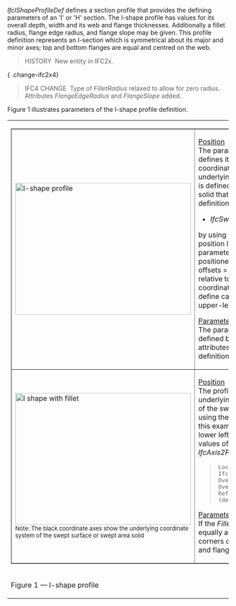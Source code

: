 _IfcIShapeProfileDef_ defines a section profile that provides the defining parameters of an 'I' or 'H' section. The I-shape profile has values for its overall depth, width and its web and flange thicknesses. Additionally a fillet radius, flange edge radius, and flange slope may be given. This profile definition represents an I-section which is symmetrical about its major and minor axes; top and bottom flanges are equal and centred on the web.

> HISTORY&nbsp; New entity in IFC2x.

{ .change-ifc2x4}
> IFC4 CHANGE&nbsp; Type of _FilletRadius_ relaxed to allow for zero radius. Attributes _FlangeEdgeRadius_ and _FlangeSlope_ added.

Figure 1 illustrates parameters of the I-shape profile definition.

<table>
<tr><td>
<table border="1" cellpadding="2" cellspacing="2" frame="border" width="100%">
  <tbody>
    <tr>
      <td width="420"><img src="../../../../../../figures/ifcishapeprofiledef-layout1.gif" alt="I-shape profile" border="0" height="300" width="400"></td>
      <td align="left" valign="top" width="100%">
      <p><u>Position</u>
      <br>
The parameterized
profile defines its own position coordinate system.
The underlying
coordinate system is defined by the swept area solid
that uses the profile definition. It is the xy plane of: </p>
      <ul>
        <li style="font-style: italic;">IfcSweptAreaSolid.Position</li>
      </ul>
by using offsets of the position location, the parameterized profile
can be positioned centric (using x,y offsets = 0.), or at any position
relative to the profile. Explicit coordinate offsets are used to define
cardinal points (e.g. upper-left bound).
      <p><u>Parameter</u>
      <br>
The parameterized profile
is defined by a set of parameter attributes, see attribute definition
below.</p>
      </td>
    </tr>
    <tr>
      <td width="420"><img src="../../../../../../figures/ifcishapeprofiledef-layout2.gif" alt="I shape with fillet" border="0" height="300" width="400"><br>
      <font size="-1">Note:
The black coordinate axes show the
underlying coordinate system of the swept surface or swept area solid</font></td>
      <td align="left" valign="top" width="100%">
      <p><u>Position</u>
      <br>
The profile is inserted into the underlying
coordinate system of the swept area solid by using the <em>Position</em>
attribute. In this example (cardinal point of lower left corner) the
attribute values of <em>IfcAxis2Placement2D</em>
are:</p>
      <blockquote>
        <p> <tt>Location
= IfcCartesianPoint(&lt;1/2
OverallWidth&gt;,&lt;1/2 OverallDepth&gt;)<br>
RefDirection = NIL (defaults to 1.,0.)</tt></p>
      </blockquote>
      <p><u>Parameter</u><br>
If the <em>FilletRadius</em>
is given, it is equally applied to all four corners created by the web
and flanges.</p>
      </td>
    </tr>
  </tbody>
</table>
</td></tr>
<tr><td><p class="figure">Figure 1 &mdash; I-shape profile</p></td></tr>
</table>
